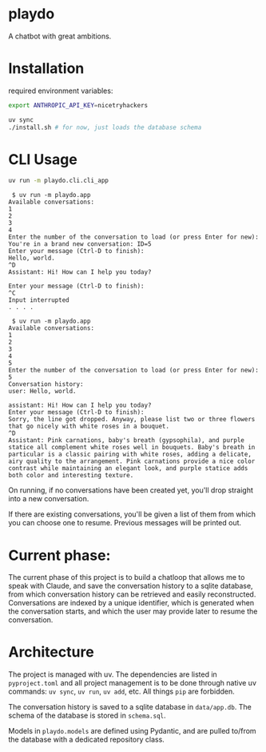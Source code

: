 # playdo
A chatbot with great ambitions.

# Installation

required environment variables:
```bash
export ANTHROPIC_API_KEY=nicetryhackers
```

```bash
uv sync
./install.sh # for now, just loads the database schema
```

# CLI Usage

```bash
uv run -m playdo.cli.cli_app
```

```
 $ uv run -m playdo.app
Available conversations:
1
2
3
4
Enter the number of the conversation to load (or press Enter for new):
You're in a brand new conversation: ID=5
Enter your message (Ctrl-D to finish):
Hello, world.
^D
Assistant: Hi! How can I help you today?

Enter your message (Ctrl-D to finish):
^C
Input interrupted
. . . .

 $ uv run -m playdo.app
Available conversations:
1
2
3
4
5
Enter the number of the conversation to load (or press Enter for new): 5
Conversation history:
user: Hello, world.

assistant: Hi! How can I help you today?
Enter your message (Ctrl-D to finish):
Sorry, the line got dropped. Anyway, please list two or three flowers that go nicely with white roses in a bouquet.
^D
Assistant: Pink carnations, baby's breath (gypsophila), and purple statice all complement white roses well in bouquets. Baby's breath in particular is a classic pairing with white roses, adding a delicate, airy quality to the arrangement. Pink carnations provide a nice color contrast while maintaining an elegant look, and purple statice adds both color and interesting texture.
```

On running, if no conversations have been created yet, you'll drop straight into a new conversation.

If there are existing conversations, you'll be given a list of them from which you can choose one to resume. Previous messages
will be printed out.

# Current phase:

The current phase of this project is to build a chatloop that allows me to speak with Claude, and save the conversation history to a
sqlite database, from which conversation history can be retrieved and easily reconstructed. Conversations are indexed by a unique
identifier, which is generated when the conversation starts, and which the user may provide later to resume the conversation.

# Architecture

The project is managed with uv. The dependencies are listed in `pyproject.toml` and all project management
is to be done through native uv commands: `uv sync`, `uv run`, `uv add`, etc. All things `pip` are forbidden.

The conversation history is saved to a sqlite database in `data/app.db`. The schema of the database is stored in `schema.sql`.

Models in `playdo.models` are defined using Pydantic, and are pulled to/from the database with a dedicated repository class.
